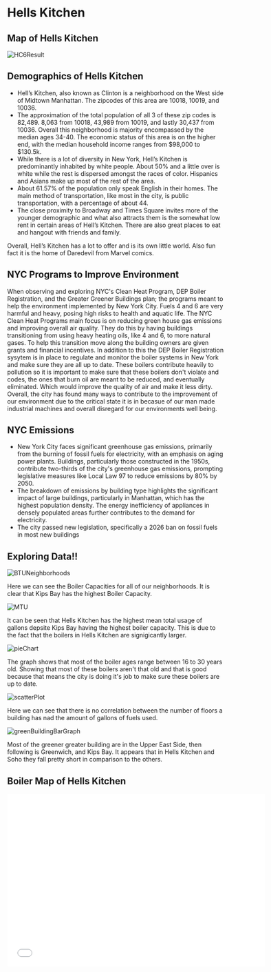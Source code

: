 # Hells Kitchen

## Map of Hells Kitchen
![HC6Result](https://github.com/axm92/HellsKitchen1.github.io/assets/148747458/45577d5d-7e41-4f0a-a296-687918874f37)

## Demographics of Hells Kitchen
- Hell’s Kitchen, also known as Clinton is a neighborhood on the West side of Midtown Manhattan. The zipcodes of this area are 10018, 10019, and 10036. 
- The approximation of the total population of all 3 of these zip codes is 82,489. 8,063 from 10018, 43,989 from 10019, and lastly 30,437 from 10036. Overall this neighborhood is majority encompassed by the median ages 34-40. The economic status of this area is on the higher end, with the median household income ranges from $98,000 to $130.5k. 
- While there is a lot of diversity in New York, Hell’s Kitchen is predominantly inhabited by white people. About 50%  and a little over is white while the rest is dispersed amongst the races of color. Hispanics and Asians make up most of the rest of the area. 
- About 61.57% of the population only speak English in their homes. The main method of transportation, like most in the city, is public transportation, with a percentage of about 44. 
- The close proximity to Broadway and Times Square invites more of the younger demographic and what also attracts them is the somewhat low rent in certain areas of Hell’s Kitchen. There are also great places to eat and hangout with friends and family. 

Overall, Hell’s Kitchen has a lot to offer and is its own little world. Also fun fact it is the home of Daredevil from Marvel comics.  

## NYC Programs to Improve Environment
When observing and exploring NYC's Clean Heat Program, DEP Boiler Registration, and the Greater Greener Buildings plan; the programs meant to help the environment implemented by New York City. Fuels 4 and 6 are very harmful and heavy, posing high risks to health and aquatic life. The NYC Clean Heat Programs main focus is on reducing green house gas emissions and improving overall air quality. They do this by having buildings transitioning from using heavy heating oils, like 4 and 6, to more natural gases. To help this transition move along the building owners are given grants and financial incentives. In addition to this the DEP Boiler Registration sysytem is in place to regulate and monitor the boiler systems in New York and make sure they are all up to date. These boilers contribute heavily to pollution so it is important to make sure that these boilers don't violate and codes, the ones that burn oil are meant to be reduced, and eventually eliminated. Which would improve the quality of air and make it less dirty. Overall, the city has found many ways to contribute to the improvement of our environment due to the critical state it is in becasue of our man made industrial machines and overall disregard for our environments well being.

## NYC Emissions
- New York City faces significant greenhouse gas emissions, primarily from the burning of fossil fuels for electricity, with an emphasis on aging power plants. Buildings, particularly those constructed in the 1950s, contribute two-thirds of the city's greenhouse gas emissions, prompting legislative measures like Local Law 97 to reduce emissions by 80% by 2050.
- The breakdown of emissions by building type highlights the significant impact of large buildings, particularly in Manhattan, which has the highest population density. The energy inefficiency of appliances in densely populated areas further contributes to the demand for electricity.
- The city passed new legislation, specifically a 2026 ban on fossil fuels in most new buildings

## Exploring Data!!
![BTUNeighborhoods](https://github.com/axm92/HellsKitchen1.github.io/assets/148747458/bd0329d1-e1b1-473b-973e-50d208c2f2d0)

Here we can see the Boiler Capacities for all of our neighborhoods. It is clear that Kips Bay has the highest Boiler Capacity. 

![MTU](https://github.com/axm92/HellsKitchen1.github.io/assets/148747458/ddd9ea57-c546-464f-a7b0-de0e963fcc2d)

It can be seen that Hells Kitchen has the highest mean total usage of gallons depsite Kips Bay having the highest boiler capacity. This is due to the fact that the boilers in Hells Kitchen are signigicantly larger.

![pieChart](https://github.com/axm92/HellsKitchen1.github.io/assets/148747458/ae0e6134-c07a-4ada-9b61-ffc1540a6a6f)

The graph shows that most of the boiler ages range between 16 to 30 years old. Showing that most of these boilers aren't that old and that is good because that means the city is doing it's job to make sure these boilers are up to date. 

![scatterPlot](https://github.com/axm92/HellsKitchen1.github.io/assets/148747458/db2b72a4-89b5-4388-8fad-3585cb56e70c)

Here we can see that there is no correlation between the number of floors a building has nad the amount of gallons of fuels used. 

![greenBuildingBarGraph](https://github.com/axm92/HellsKitchen1.github.io/assets/148747458/b64da377-0db3-4f27-bbba-60f63d97343c)

Most of the greener greater building are in the Upper East Side, then following is Greenwich, and Kips Bay. It appears that in Hells Kitchen and Soho they fall pretty short in comparison to the others.


## Boiler Map of Hells Kitchen
<iframe src="HellsKitchen.html" width="600" height="400" frameborder="0" frameborder="0" marginwidth="0" marginheight="0" allowfullscreen></iframe>

